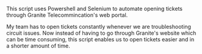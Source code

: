 This script uses Powershell and Selenium to automate opening tickets through Granite Telecommincation's web portal.

My team has to open tickets constantly whenever we are troubleshooting circuit issues. Now instead of having to go through Granite's website which can be time consuming, this script enables us to open tickets easier and in a shorter amount of time.
